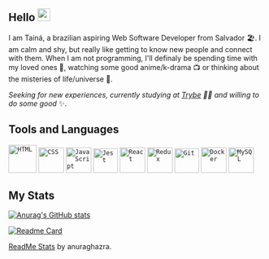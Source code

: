 ## Hello  <img src="https://media.giphy.com/media/hvRJCLFzcasrR4ia7z/giphy.gif" width="25px">

I am Tainá, a brazilian aspiring Web Software Developer from Salvador 🏖️. I am calm and shy, but really like getting to know new people and connect with them. When I am not programming, I'll definaly be spending time with my loved ones 👫, watching some good anime/k-drama 📺 or thinking about the misteries of life/universe 🤔.

*Seeking for new experiences, currently studying at [Trybe](https://app.betrybe.com) 👩‍💻 and willing to do some good* ✨.

## Tools and Languages

<code><img height="55" src="https://icons.iconarchive.com/icons/cornmanthe3rd/plex/256/Other-html-5-icon.png" alt="HTML"></code>
<code><img height="50" src="https://logospng.org/download/css-3/logo-css-3-2048.png" alt="CSS"></code>
<code><img height="50" src="https://logospng.org/download/javascript/logo-javascript-icon-1024.png" alt="JavaScript"></code>
<code><img height="48" src="https://symbols.getvecta.com/stencil_25/40_jest.5fde12ec22.png" alt="Jest"></code>
<code><img height="50" src="https://cdn4.iconfinder.com/data/icons/logos-3/600/React.js_logo-512.png" alt="React"></code>
<code><img height="50" src="https://img.icons8.com/color/480/redux.png" alt="Redux"></code>
<code><img height="48" src="https://hermes.digitalinnovation.one/articles/cover/8a7306cb-59e3-481f-832d-57ac4587b516.png" alt="Git"></code>
<code><img height="50" src="https://cdn-icons-png.flaticon.com/512/919/919853.png" alt="Docker"></code>
<code><img height="50" src="https://www.freepnglogos.com/uploads/logo-mysql-png/logo-mysql-mysql-logo-png-images-are-download-crazypng-21.png" alt="MySQL"></code>

## My Stats

[![Anurag's GitHub stats](https://github-readme-stats.vercel.app/api?username=tainnaps&show_icons=true&theme=github_dark&include_all_commits=true&count_private=true)](https://github.com/anuraghazra/github-readme-stats)

[![Readme Card](https://github-readme-stats.vercel.app/api/top-langs/?username=tainnaps&theme=github_dark&layout=compact&card_width=447)](https://github.com/anuraghazra/github-readme-stats)

[ReadMe Stats](https://github.com/anuraghazra/github-readme-stats) by anuraghazra.
